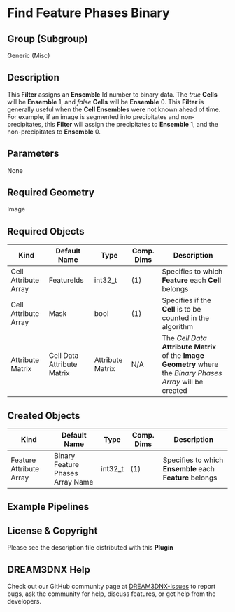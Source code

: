 # Find Feature Phases Binary

## Group (Subgroup)

Generic (Misc)

## Description

This **Filter** assigns an **Ensemble** Id number to binary data. The *true* **Cells** will be **Ensemble** 1, and *false* **Cells** will be **Ensemble** 0. This **Filter** is generally useful when the **Cell Ensembles** were not known ahead of time. For example, if an image is segmented into precipitates and non-precipitates, this **Filter** will assign the precipitates to **Ensemble** 1, and the non-precipitates to **Ensemble** 0.

## Parameters

None

## Required Geometry

Image

## Required Objects

| Kind                      | Default Name | Type     | Comp. Dims | Description                                 |
|---------------------------|--------------|----------|------------|---------------------------------------------|
| Cell Attribute Array | FeatureIds | int32_t | (1) | Specifies to which **Feature** each **Cell** belongs |
| Cell Attribute Array | Mask | bool | (1) | Specifies if the **Cell** is to be counted in the algorithm |
|   Attribute Matrix   | Cell Data Attribute Matrix | Attribute Matrix | N/A | The *Cell Data* **Attribute Matrix** of the **Image Geometry** where the *Binary Phases Array* will be created |

## Created Objects

| Kind                      | Default Name | Type     | Comp. Dims | Description                                 |
|---------------------------|--------------|----------|------------|---------------------------------------------|
| Feature Attribute Array | Binary Feature Phases Array Name | int32_t | (1) | Specifies to which **Ensemble** each **Feature** belongs |

## Example Pipelines

## License & Copyright

Please see the description file distributed with this **Plugin**

## DREAM3DNX Help

Check out our GitHub community page at [DREAM3DNX-Issues](https://github.com/BlueQuartzSoftware/DREAM3DNX-Issues) to report bugs, ask the community for help, discuss features, or get help from the developers.


